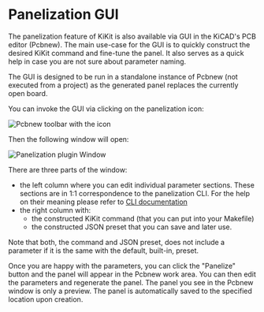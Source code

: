 # Panelization GUI

The panelization feature of KiKit is also available via GUI in the KiCAD's PCB
editor (Pcbnew). The main use-case for the GUI is to quickly construct the
desired KiKit command and fine-tune the panel. It also serves as a quick help in
case you are not sure about parameter naming.

The GUI is designed to be run in a standalone instance of Pcbnew (not executed
from a project) as the generated panel replaces the currently open board.

You can invoke the GUI via clicking on the panelization icon:

![Pcbnew toolbar with the icon](../resources/panelizeToolbar.png)

Then the following window will open:

![Panelization plugin Window](../resources/panelizeWindow.png)

There are three parts of the window:

- the left column where you can edit individual parameter sections. These
  sections are in 1:1 correspondence to the panelization CLI. For the help on
  their meaning please refer to [CLI documentation](cli.md)
- the right column with:
    - the constructed KiKit command (that you can put into your Makefile)
    - the constructed JSON preset that you can save and later use.

Note that both, the command and JSON preset, does not include a parameter if it
is the same with the default, built-in, preset.

Once you are happy with the parameters, you can click the "Panelize" button and
the panel will appear in the Pcbnew work area. You can then edit the parameters
and regenerate the panel. The panel you see in the Pcbnew window is only a
preview. The panel is automatically saved to the specified location upon
creation.
